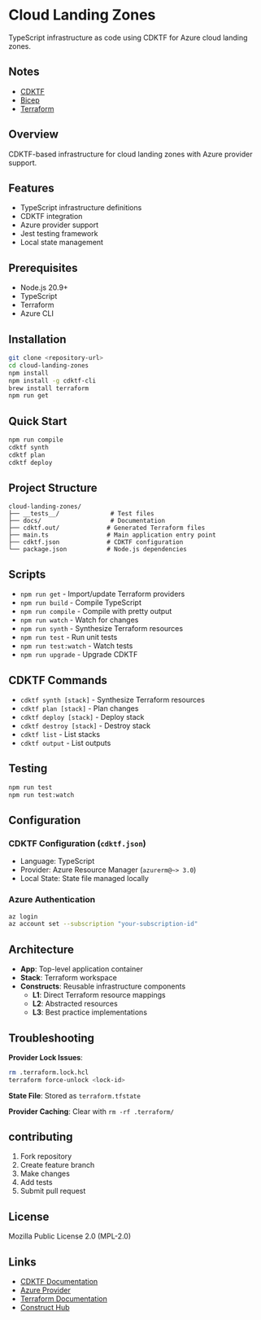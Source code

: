 # Cloud Landing Zones

TypeScript infrastructure as code using CDKTF for Azure cloud landing zones.

## Notes

- [CDKTF](docs/cdktf.md)
- [Bicep](docs/bicep.md)
- [Terraform](docs/tf.md)

## Overview

CDKTF-based infrastructure for cloud landing zones with Azure provider support.

## Features

- TypeScript infrastructure definitions
- CDKTF integration
- Azure provider support
- Jest testing framework
- Local state management

## Prerequisites

- Node.js 20.9+
- TypeScript
- Terraform
- Azure CLI

## Installation

```bash
git clone <repository-url>
cd cloud-landing-zones
npm install
npm install -g cdktf-cli
brew install terraform
npm run get
```

## Quick Start

```bash
npm run compile
cdktf synth
cdktf plan
cdktf deploy
```

## Project Structure

```
cloud-landing-zones/
├── __tests__/              # Test files
├── docs/                   # Documentation
├── cdktf.out/             # Generated Terraform files
├── main.ts                # Main application entry point
├── cdktf.json             # CDKTF configuration
└── package.json           # Node.js dependencies
```

## Scripts

- `npm run get` - Import/update Terraform providers
- `npm run build` - Compile TypeScript
- `npm run compile` - Compile with pretty output
- `npm run watch` - Watch for changes
- `npm run synth` - Synthesize Terraform resources
- `npm run test` - Run unit tests
- `npm run test:watch` - Watch tests
- `npm run upgrade` - Upgrade CDKTF

## CDKTF Commands

- `cdktf synth [stack]` - Synthesize Terraform resources
- `cdktf plan [stack]` - Plan changes
- `cdktf deploy [stack]` - Deploy stack
- `cdktf destroy [stack]` - Destroy stack
- `cdktf list` - List stacks
- `cdktf output` - List outputs

## Testing

```bash
npm run test
npm run test:watch
```

## Configuration

### CDKTF Configuration (`cdktf.json`)

- Language: TypeScript
- Provider: Azure Resource Manager (`azurerm@~> 3.0`)
- Local State: State file managed locally

### Azure Authentication

```bash
az login
az account set --subscription "your-subscription-id"
```

## Architecture

- **App**: Top-level application container
- **Stack**: Terraform workspace
- **Constructs**: Reusable infrastructure components
  - **L1**: Direct Terraform resource mappings
  - **L2**: Abstracted resources
  - **L3**: Best practice implementations

## Troubleshooting

**Provider Lock Issues**:

```bash
rm .terraform.lock.hcl
terraform force-unlock <lock-id>
```

**State File**: Stored as `terraform.tfstate`

**Provider Caching**: Clear with `rm -rf .terraform/`

## contributing

1. Fork repository
2. Create feature branch
3. Make changes
4. Add tests
5. Submit pull request

## License

Mozilla Public License 2.0 (MPL-2.0)

## Links

- [CDKTF Documentation](https://developer.hashicorp.com/terraform/cdktf)
- [Azure Provider](https://registry.terraform.io/providers/hashicorp/azurerm/latest/docs)
- [Terraform Documentation](https://developer.hashicorp.com/terraform)
- [Construct Hub](https://constructs.dev/)
